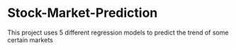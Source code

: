 # Stock-Market-Prediction
This project uses 5 different regression models to predict the trend of some certain markets
